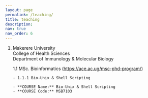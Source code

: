 ```yaml
---
layout: page
permalink: /teaching/
title: teaching
description:
nav: true
nav_order: 6
---
```


1. Makerere University  
   College of Health Sciences  
   Department of Immunology & Molecular Biology  

   1.1 MSc. Bioinformatics (https://ace.ac.ug/msc-phd-program/)

       - 1.1.1 Bio-Unix & Shell Scripting

       - **COURSE Name:** Bio-Unix & Shell Scripting  
       - **COURSE Code:** MSB7103







